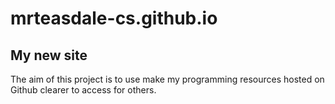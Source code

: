 # mrteasdale-cs.github.io

## My new site

The aim of this project is to use make my programming resources hosted on Github clearer to access for others.